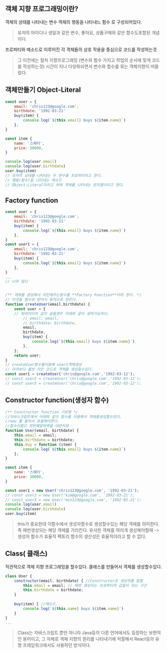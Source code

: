 ## 객체 지향 프로그래밍이란?
객체의 상태를 나타내는 변수
객체의 행동을 나타내느 함수 로 구성되어있다.
>유저의 아이디나 생일과 같은 변수, 좋아요, 상품구매와 같은 함수도포함된 개념이다.

프로퍼티와 메소드로 이루어진 각 객체들의 상호 작용을 중심으로 코드를 작성하는것
> 그 이전에는 절차 지향프로그래밍 (변수와 함수 가지고 작업의 순서에 맞게 코드를 작성하는것)
> 시간이 지나 다양화되면서 변수와 함수를 묶는 객체지향이 떠올랐다.

## 객체만들기 Object-Literal
```js
const user = {
	email: 'chris123@google.com',
	birthdate: '1992-03-21'
	buy(item) {
		console.log(`${this.email} buys ${item.name}`)
	},
}

const item {
	name: '스웨터',
	price: 30000,
}

console.log(user.email)
console.log(user.birthdate)
user.buy(item)
// 유저의 상태를 나타내는 두 변수를 프로퍼티라고 한다.
// 행동(함수)을 나타내는 메소드
// Object-Literal이라고 하며 객체를 나타내는 문자열이라고 한다.
```

## Factory function
```js
const user = {
	email: 'chris123@google.com',
	birthdate: '1992-03-21'
	buy(item) {
		console.log(`${this.email} buys ${item.name}`)
	},
}
const user1 = {
	email: 'chris123@google.com',
	birthdate: '1992-03-21'
	buy(item) {
		console.log(`${this.email} buys ${item.name}`)
	},
}
...
// 너무 많다


/** 객체를 생성해서 리턴해주는함수를 **Factory Function**이라 한다. */
// 이것을 함수로 받아서 동적으로 만든다.
function createUser(email,birthdate) {
	const user = {
	// 파라미터의 값이 같을경우 아래와 같이 생략가능하다.
		// email: email,
		// birthdate: birthdate,
		email,
		birthdate,
		buy(item) {
			console.log(`${this.email} buys ${item.name}`)
		},
	};
	return user;
}
// createUser함수를이용해 user1객체생성
// 아까보다 훨씬 작은 코드로 객체를 생성할수있다.
const user1 = createUser('chris@google.com','1992-03-12');
// const user2 = createUser('chris@google.com','1992-03-12');
// const user3 = createUser('chris@google.com','1992-03-12');
```

## Constructor function(생성자 함수)
```js
/** Constructor function 기본형 */
//자바스크립트에서 아래와 같이 함수를 이용해서 객체를생성할수있다.
//new 를 붙여서 호출해야한다.
//함수이름으 첫번째알파벳을 대문자로
function User(email, birthdate) {
	this.email = email;
	this.birthdate = birthdate;
	this.buy = function (item) {
		console.log(`${this.email} buys ${item.name}`)
	};
}

const item {
	name: '스웨터',
	price: 30000,
}

const user1 = new User('chris123@google.com', '1992-03-21');
// const user2 = new User('kim@google.com', '1992-03-21');
// const user3 = new User('min123@google.com', '1992-03-21');
console.log(user.email)
console.log(user.birthdate)
user.buy(item)
```
> this가 중요한데 이함수에서 생성자함수로 생성할수있는 해당 객체를 의미한다.
> 즉 매번생성되는 해당 객체를 가리킨다.
> 유사한 객체를 여러개 생성해야할때 -> 생성자 함수가 효율적 팩토리 함수의 생산성은 효율적이라고 할 수 없다.

## Class( 클래스)
직관적으로 객체 지향 프로그래밍을 할수있다.
클래스를 만들어서 객체를 생성할수있다.
```js
class User {
	constructor(email, birthdate) { //Constructor은 생성자를 말함
		this.email = email; // 매번 생성되는 프로퍼티의 값들이 되는 구간
		this.birthdate = birthdate;
	}
	
	buy(item) { //메소드
		console.log(`${this.name} buys ${item.name}`)
	}
}
...
```
> Class는 자바스크립트 뿐만 아니라 Java등의 다른 언어에서도 등장하는 보편적인 용어이고, 그 자체로 객체 지향의 원리를 나타내기에 적절해서 React등의 유명 프레임워크에서도 사용하던 방식이다.
> 